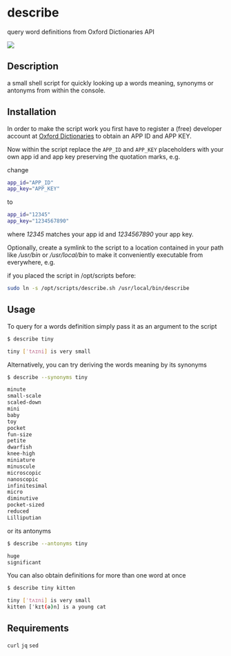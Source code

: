# describe

query word definitions from Oxford Dictionaries API

![](https://i.imgur.com/7B4HKZi.png)

## Description

a small shell script for quickly looking up a words meaning, synonyms or antonyms from within the console.

## Installation

In order to make the script work you first have to register a (free) developer account at [Oxford Dictionaries](https://developer.oxforddictionaries.com/) to obtain an APP ID and APP KEY.

Now within the script replace the `APP_ID` and `APP_KEY` placeholders with your own app id and app key preserving the quotation marks, e.g.

change

```bash
app_id="APP_ID"
app_key="APP_KEY"
```

to

```bash
app_id="12345"
app_key="1234567890"
```

where _12345_ matches your app id and _1234567890_ your app key.

Optionally, create a symlink to the script to a location contained in your path like _/usr/bin_ or _/usr/local/bin_ to make it conveniently executable from everywhere, e.g.

if you placed the script in /opt/scripts before:

```bash
sudo ln -s /opt/scripts/describe.sh /usr/local/bin/describe
```

## Usage

To query for a words definition simply pass it as an argument to the script

```bash
$ describe tiny

tiny [ˈtʌɪni] is very small
```

Alternatively, you can try deriving the words meaning by its synonyms

```bash
$ describe --synonyms tiny

minute
small-scale
scaled-down
mini
baby
toy
pocket
fun-size
petite
dwarfish
knee-high
miniature
minuscule
microscopic
nanoscopic
infinitesimal
micro
diminutive
pocket-sized
reduced
Lilliputian
```

or its antonyms

```bash
$ describe --antonyms tiny

huge
significant
```

You can also obtain definitions for more than one word at once

```bash
$ describe tiny kitten

tiny [ˈtʌɪni] is very small
kitten [ˈkɪt(ə)n] is a young cat
```

## Requirements

`curl`
`jq`
`sed`
